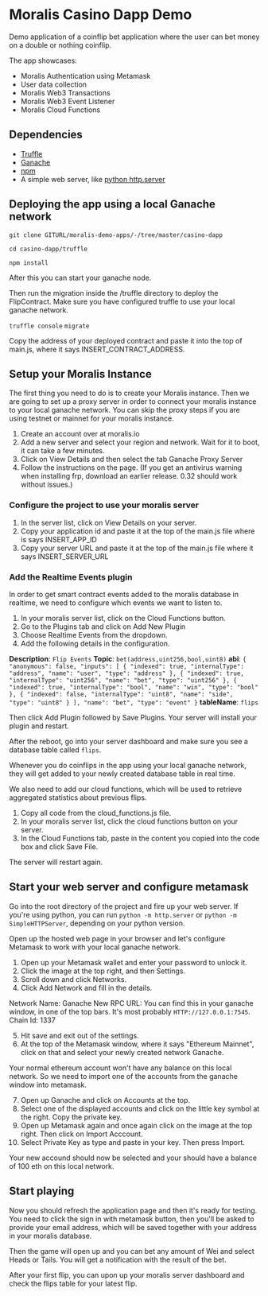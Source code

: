 # Moralis Casino Dapp Demo

Demo application of a coinflip bet application where the user can bet money on a double or nothing coinflip. 

The app showcases:
- Moralis Authentication using Metamask
- User data collection
- Moralis Web3 Transactions
- Moralis Web3 Event Listener
- Moralis Cloud Functions

## Dependencies
- [Truffle](https://www.trufflesuite.com/truffle)
- [Ganache](https://www.trufflesuite.com/ganache)
- [npm](https://www.npmjs.com/get-npm)
- A simple web server, like [python http.server](https://www.python.org/)

## Deploying the app using a local Ganache network
```
git clone GITURL/moralis-demo-apps/-/tree/master/casino-dapp
```

```
cd casino-dapp/truffle
```

```
npm install
```
After this you can start your ganache node. 

Then run the migration inside the /truffle directory to deploy the FlipContract. Make sure you have configured truffle to use your local ganache network. 

```truffle console```
```migrate```

Copy the address of your deployed contract and paste it into the top of main.js, where it says INSERT_CONTRACT_ADDRESS. 

## Setup your Moralis Instance
The first thing you need to do is to create your Moralis instance. Then we are going to set up a proxy server in order to connect your moralis instance to your local ganache network. You can skip the proxy steps if you are using testnet or mainnet for your moralis instance.

1. Create an account over at moralis.io
2. Add a new server and select your region and network. Wait for it to boot, it can take a few minutes.
3. Click on View Details and then select the tab Ganache Proxy Server
4. Follow the instructions on the page. (If you get an antivirus warning when installing frp, download an earlier release. 0.32 should work without issues.)

### Configure the project to use your moralis server
1. In the server list, click on View Details on your server.
2. Copy your application id and paste it at the top of the main.js file where is says INSERT_APP_ID
3. Copy your server URL and paste it at the top of the main.js file where it says INSERT_SERVER_URL

### Add the Realtime Events plugin
In order to get smart contract events added to the moralis database in realtime, we need to configure which events we want to listen to. 

1. In your moralis server list, click on the Cloud Functions button.
2. Go to the Plugins tab and click on Add New Plugin
3. Choose Realtime Events from the dropdown.
4. Add the following details in the configuration.

**Description**: ```Flip Events```
**Topic**: ```bet(address,uint256,bool,uint8)```
**abi**: ```{
  "anonymous": false,
  "inputs": [
    {
      "indexed": true,
      "internalType": "address",
      "name": "user",
      "type": "address"
    },
    {
      "indexed": true,
      "internalType": "uint256",
      "name": "bet",
      "type": "uint256"
    },
    {
      "indexed": true,
      "internalType": "bool",
      "name": "win",
      "type": "bool"
    },
    {
      "indexed": false,
      "internalType": "uint8",
      "name": "side",
      "type": "uint8"
    }
  ],
  "name": "bet",
  "type": "event"
}```
**tableName**: ```flips```

Then click Add Plugin followed by Save Plugins. Your server will install your plugin and restart.

After the reboot, go into your server dashboard and make sure you see a database table called ```flips```.

Whenever you do coinflips in the app using your local ganache network, they will get added to your newly created database table in real time.

We also need to add our cloud functions, which will be used to retrieve aggregated statistics about previous flips. 

1. Copy all code from the cloud_functions.js file.
2. In your moralis server list, click the cloud functions button on your server. 
3. In the Cloud Functions tab, paste in the content you copied into the code box and click Save File.

The server will restart again.

## Start your web server and configure metamask
Go into the root directory of the project and fire up your web server. If you're using python, you can run ```python -m http.server``` or ```python -m SimpleHTTPServer```, depending on your python version.

Open up the hosted web page in your browser and let's configure Metamask to work with your local ganache network. 

1. Open up your Metamask wallet and enter your password to unlock it.
2. Click the image at the top right, and then Settings.
3. Scroll down and click Networks.
4. Click Add Network and fill in the details.

Network Name: Ganache
New RPC URL: You can find this in your ganache window, in one of the top bars. It's most probably ```HTTP://127.0.0.1:7545```. 
Chain Id: 1337

5. Hit save and exit out of the settings.
6. At the top of the Metamask window, where it says "Ethereum Mainnet", click on that and select your newly created network Ganache. 

Your normal ethereum account won't have any balance on this local network. So we need to import one of the accounts from the ganache window into metamask. 

7. Open up Ganache and click on Accounts at the top. 
8. Select one of the displayed accounts and click on the little key symbol at the right. Copy the private key.
9. Open up Metamask again and once again click on the image at the top right. Then click on Import Acccount.  
10. Select Private Key as type and paste in your key. Then press Import.

Your new accound should now be selected and your should have a balance of 100 eth on this local network. 

## Start playing
Now you should refresh the application page and then it's ready for testing. You need to click the sign in with metamask button, then you'll be asked to provide your email address, which will be saved together with your address in your moralis database. 

Then the game will open up and you can bet any amount of Wei and select Heads or Tails. You will get a notification with the result of the bet. 

After your first flip, you can upon up your moralis server dashboard and check the flips table for your latest flip. 
